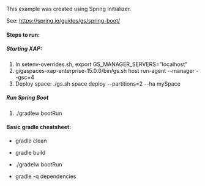 
This example was created using Spring Initializer.

See:
https://spring.io/guides/gs/spring-boot/

#### Steps to run:
##### Starting XAP:
  1. In setenv-overrides.sh, export GS_MANAGER_SERVERS="localhost"
  1. gigaspaces-xap-enterprise-15.0.0/bin/gs.sh host run-agent --manager --gsc=4
  1. Deploy space: ./gs.sh space deploy --partitions=2 --ha mySpace
##### Run Spring Boot
  1. ./gradlew bootRun 

#### Basic gradle cheatsheet:
 * gradle clean
 * gradle build
 * ./gradelw bootRun

 * gradle -q dependencies
